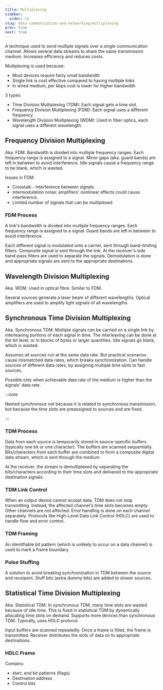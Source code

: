 ```yaml
---
title: Multiplexing
sidebar:
  order: 22
slug: data-communication-and-networking/multiplexing
prev: true
next: true
---
```


A technique used to send multiple signals over a single communication channel. Allows several data streams to share the same transmission medium. Increases efficiency and reduces costs. 

Multiplexing is used because:
- Most devices require fairly small bandwidth
- Single link is cost effective compared to having multiple links
- In wired medium, per kbps cost is lower for higher bandwidth

3 types:
- Time Division Multiplexing (TDM): Each signal gets a time slot.
- Frequency Division Multiplexing (FDM): Each signal uses a different frequency.
- Wavelength Division Multiplexing (WDM): Used in fiber optics, each signal uses a different wavelength.

## Frequency Division Multiplexing

Aka. FDM. Bandwidth is divided into multiple frequency ranges. Each frequency range is assigned to a signal. Minor gaps (aka. guard bands) are left in between to avoid interference. Idle signals cause a frequency range to be blank, which is wasted.

Issues in FDM:
- Crosstalk - interference between signals
- Intermodulation noise: amplifiers' nonlinear effects could cause interference.
- Limited number of signals that can be multiplexed

### FDM Process

A link's bandwidth is divided into multiple frequency ranges. Each frequency range is assigned to a signal. Guard bands are left in between to avoid interference.

Each different signal is modulated onto a carrier, sent through band-limiting filters. Composite signal is sent through the link. At the receiver's side band-pass filters are used to separate the signals. Demodulation is done and appropriate signals are sent to the appropriate destinations.

## Wavelength Division Multiplexing

Aka. WDM. Used in optical fibre. Similar to FDM.

Several sources generate a laser beam of different wavelengths. Optical amplifiers are used to amplify light signals of all wavelengths.

## Synchronous Time Division Multiplexing

Aka. Synchronous TDM.  Multiple signals can be carried on a single link by interleaving portions of each signal in time. The interleaving can be done at the bit level, or in blocks of bytes or larger quantities. Idle signals go blank, which is wasted. 

Assumes all sources run at the same data rate. But practical scenarios cause mismatched data rates, which breaks synchronization. Can handle sources of different data rates, by assigning multiple time slots to fast sources.

Possible only when achievable data rate of the medium is higher than the signals' data rate.

:::note

Named _synchronous_ not because it is related to synchronous transmission, but because the time slots are preassigned to sources and are fixed.

:::

### TDM Process

Data from each source is temporarily stored in source-specific buffers (typically one bit or one character). The buffers are scanned sequentially. Bits/characters from each buffer are combined to form a composite digital data stream, which is sent through the medium.

At the receiver, the stream is demultiplexed by separating the bits/characters according to their time slots and delivered to the appropriate destination signals.

### TDM Link Control

When an output device cannot accept data, TDM does not stop transmitting. Instead, the affected channel's time slots becomes empty. Other channels are not affected. Error handling is done on each channel separately. Protocols like High-Level Data Link Control (HDLC) are used to handle flow and error control.

### TDM Framing

An identifiable bit pattern (which is unlikely to occur on a data channel) is used to mark a frame boundary.

### Pulse Stuffing

A solution to avoid breaking synchronization in TDM between the source and receipent. Stuff bits (extra dummy bits) are added to slower sources.

## Statistical Time Division Multiplexing

Aka. Statistical TDM. In synchronous TDM, many time slots are wasted because of idle time. This is fixed in statistical TDM by dynamically allocating time slots on demand. Supports more devices than synchronous TDM. Typically, uses HDLC protocol.

Input buffers are scanned repeatedly. Once a frame is filled, the frame is transmitted. Receiver distributes the slots of data on to appropriate destinations.

### HDLC Frame

Contains:
- start, end bit patterns (flags)
- Destination address
- Control bits
